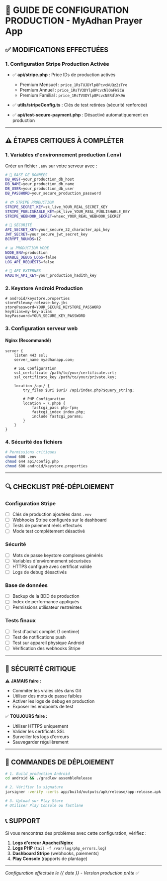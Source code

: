 # 🚀 GUIDE DE CONFIGURATION PRODUCTION - MyAdhan Prayer App

## ✅ MODIFICATIONS EFFECTUÉES

### 1. **Configuration Stripe Production Activée**

- ✅ **api/stripe.php** : Price IDs de production activés

  - Premium Mensuel : `price_1RsTUJDYlp8PcvcNUQz2zTro`
  - Premium Annuel : `price_1RsTV3DYlp8PcvcNlOaFW2CW`
  - Premium Familial : `price_1RsTVXDYlp8PcvcNERdlWk9n`

- ✅ **utils/stripeConfig.ts** : Clés de test retirées (sécurité renforcée)

- ✅ **api/test-secure-payment.php** : Désactivé automatiquement en production

---

## ⚠️ ÉTAPES CRITIQUES À COMPLÉTER

### **1. Variables d'environnement production (.env)**

Créer un fichier `.env` sur votre serveur avec :

```bash
# 🔐 BASE DE DONNÉES
DB_HOST=your_production_db_host
DB_NAME=your_production_db_name
DB_USER=your_production_db_user
DB_PASSWORD=your_secure_production_password

# 💳 STRIPE PRODUCTION
STRIPE_SECRET_KEY=sk_live_YOUR_REAL_SECRET_KEY
STRIPE_PUBLISHABLE_KEY=pk_live_YOUR_REAL_PUBLISHABLE_KEY
STRIPE_WEBHOOK_SECRET=whsec_YOUR_REAL_WEBHOOK_SECRET

# 🔐 SÉCURITÉ
API_SECRET_KEY=your_secure_32_character_api_key
JWT_SECRET=your_secure_jwt_secret_key
BCRYPT_ROUNDS=12

# 📊 PRODUCTION MODE
NODE_ENV=production
ENABLE_DEBUG_LOGS=false
LOG_API_REQUESTS=false

# 🔑 API EXTERNES
HADITH_API_KEY=your_production_hadith_key
```

### **2. Keystore Android Production**

```properties
# android/keystore.properties
storeFile=my-release-key.jks
storePassword=YOUR_SECURE_KEYSTORE_PASSWORD
keyAlias=my-key-alias
keyPassword=YOUR_SECURE_KEY_PASSWORD
```

### **3. Configuration serveur web**

#### **Nginx (Recommandé)**

```nginx
server {
    listen 443 ssl;
    server_name myadhanapp.com;

    # SSL Configuration
    ssl_certificate /path/to/your/certificate.crt;
    ssl_certificate_key /path/to/your/private.key;

    location /api/ {
        try_files $uri $uri/ /api/index.php?$query_string;

        # PHP Configuration
        location ~ \.php$ {
            fastcgi_pass php-fpm;
            fastcgi_index index.php;
            include fastcgi_params;
        }
    }
}
```

### **4. Sécurité des fichiers**

```bash
# Permissions critiques
chmod 600 .env
chmod 644 api/config.php
chmod 600 android/keystore.properties
```

---

## 🔍 CHECKLIST PRÉ-DÉPLOIEMENT

### **Configuration Stripe**

- [ ] Clés de production ajoutées dans `.env`
- [ ] Webhooks Stripe configurés sur le dashboard
- [ ] Tests de paiement réels effectués
- [ ] Mode test complètement désactivé

### **Sécurité**

- [ ] Mots de passe keystore complexes générés
- [ ] Variables d'environnement sécurisées
- [ ] HTTPS configuré avec certificat valide
- [ ] Logs de debug désactivés

### **Base de données**

- [ ] Backup de la BDD de production
- [ ] Index de performance appliqués
- [ ] Permissions utilisateur restreintes

### **Tests finaux**

- [ ] Test d'achat complet (1 centime)
- [ ] Test de notifications push
- [ ] Test sur appareil physique Android
- [ ] Vérification des webhooks Stripe

---

## 🚨 SÉCURITÉ CRITIQUE

⚠️ **JAMAIS faire :**

- Commiter les vraies clés dans Git
- Utiliser des mots de passe faibles
- Activer les logs de debug en production
- Exposer les endpoints de test

✅ **TOUJOURS faire :**

- Utiliser HTTPS uniquement
- Valider les certificats SSL
- Surveiller les logs d'erreurs
- Sauvegarder régulièrement

---

## 🎯 COMMANDES DE DÉPLOIEMENT

```bash
# 1. Build production Android
cd android && ./gradlew assembleRelease

# 2. Vérifier la signature
jarsigner -verify -certs app/build/outputs/apk/release/app-release.apk

# 3. Upload sur Play Store
# Utiliser Play Console ou fastlane
```

## 📞 SUPPORT

Si vous rencontrez des problèmes avec cette configuration, vérifiez :

1. **Logs d'erreur Apache/Nginx**
2. **Logs PHP** (`tail -f /var/log/php_errors.log`)
3. **Dashboard Stripe** (webhooks, paiements)
4. **Play Console** (rapports de plantage)

---

_Configuration effectuée le {{ date }} - Version production prête_ ✅
